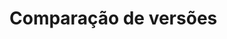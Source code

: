 # Comparação de versões

<div>
  <Image :src="'/owasp-2021-2.png'" :style="'width: 700px; height: 260px; margin: auto; border-radius: 10px;margin-top: 50px'" />
</div>
